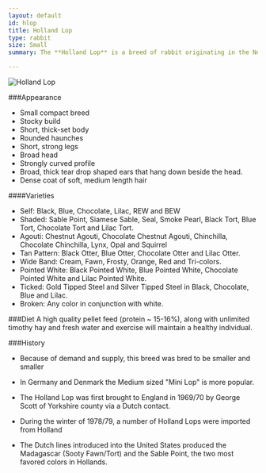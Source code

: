 ```yaml
---
layout: default
id: hlop
title: Holland Lop
type: rabbit
size: Small
summary: The **Holland Lop** is a breed of rabbit originating in the Netherlands. The breed was recognized by the Netherlands' Governing Rabbit Council in 1964 and the American Rabbit Breeders' Association in 1979. They are popular house pets, and are very popular and competitive for show. They are also known for their sweet temperament and nonaggressive behavior, though they retain a certain doglike tenacity.

--- 
```


<img src="http://upload.wikimedia.org/wikipedia/commons/6/6a/Holland_Lop_with_Broken_Orange_Coloring.jpg" alt="Holland Lop" class="unit-spacer unit-l-1-2">

###Appearance
- Small compact breed
- Stocky build
- Short, thick-set body
- Rounded haunches
- Short, strong legs
- Broad head
- Strongly curved profile 
- Broad, thick tear drop shaped ears that hang down beside the head.
- Dense coat of soft, medium length hair

####Varieties
- Self: Black, Blue, Chocolate, Lilac, REW and BEW 
- Shaded: Sable Point, Siamese Sable, Seal, Smoke Pearl, Black Tort, Blue Tort, Chocolate Tort and Lilac Tort. 
- Agouti: Chestnut Agouti, Chocolate Chestnut Agouti, Chinchilla, Chocolate Chinchilla, Lynx, Opal and Squirrel 
- Tan Pattern: Black Otter, Blue Otter, Chocolate Otter and Lilac Otter.
- Wide Band: Cream, Fawn, Frosty, Orange, Red and Tri-colors.
- Pointed White: Black Pointed White, Blue Pointed White, Chocolate Pointed White and Lilac Pointed White.
- Ticked: Gold Tipped Steel and Silver Tipped Steel in Black, Chocolate, Blue and Lilac.
- Broken: Any color in conjunction with white.


###Diet
A high quality pellet feed (protein ~ 15-16%), along with unlimited timothy hay and fresh water and exercise will maintain a healthy individual.


###History

- Because of demand and supply, this breed was bred to be smaller and smaller

- In Germany and Denmark the Medium sized "Mini Lop" is more popular. 

- The Holland Lop was first brought to England in 1969/70 by George Scott of Yorkshire county via a Dutch contact.

- During the winter of 1978/79, a number of Holland Lops were imported from Holland

- The Dutch lines introduced into the United States produced the Madagascar (Sooty Fawn/Tort) and the Sable Point, the two most favored colors in Hollands.